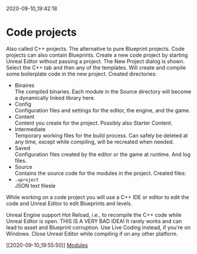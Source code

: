 2020-09-10_19:42:18

# Code projects

Also called C++ projects.
The alternative to pure Blueprint projects.
Code projects can also contain Blueprints.
Create a new code project by starting Unreal Editor without passing a project.
The New Project dialog is shown.
Select the C++ tab and then any of the templates.
Will create and compile some boilerplate code in the new project.
Created directories:
- Binaires  
    The compiled binaries. Each module in the Source directory will become a dynamically linked library here.
- Config  
    Configuration files and settings for the editor, the engine, and the game.
- Content  
    Content you create for the project. Possibly also Starter Content.
- Intermediate  
    Temporary working files for the build process. Can safely be deleted at any time, except while compiling, will be recreated when needed.
- Saved  
    Configuration files created by the editor or the game at runtime. And log files.
- Source  
    Contains the source code for the modules in the project.
Created files:
- `.uproject`  
    JSON text filesle

While working on a code project you will use a C++ IDE or editor to edit the code and Unreal Editor to edit Blueprints and levels.

Unreal Engine support Hot Reload, i.e., to recompile the C++ code while Unreal Editor is open.
THIS IS A VERY BAD IDEA!
It rarely works and can lead to asset and Blueprint corruption.
Use Live Coding instead, if you're on Windows. Close Unreal Editor while compiling if on any other platform.

[[2020-09-10_19:55:50]] [Modules](./Modules.md)